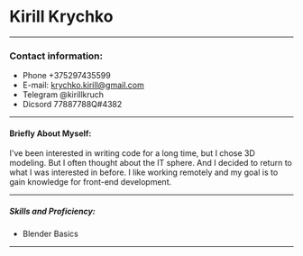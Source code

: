 # Kirill Krychko #
___
### Contact information: ###
* Phone +375297435599 
* E-mail: krychko.kirill@gmail.com
* Telegram @kirillkruch
* Dicsord 77887788Q#4382
>
___
#### Briefly About Myself: ####
I've been interested in writing code for a long time, but I chose 3D modeling. But I often thought about the IT sphere. And I decided to return to what I was interested in before. I like working remotely and my goal is to gain knowledge for front-end development.
___
##### Skills and Proficiency: ####
* Blender Basics
>
___